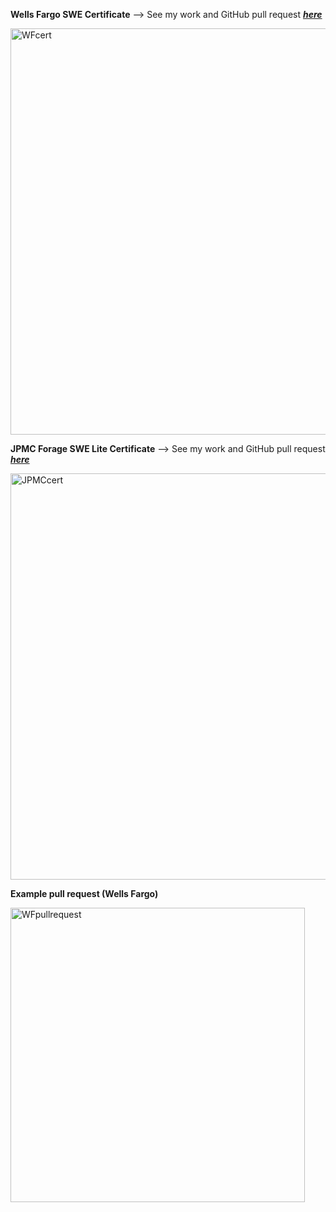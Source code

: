 **Wells Fargo SWE Certificate**
  --> See my work and GitHub pull request <a href="https://github.com/vagabond-systems/wells-fargo-task-2/pull/16"> ***here*** </a>

  <img width="650" alt="WFcert" src="https://github.com/mccnick/certificates/assets/91184284/526eb93c-78d1-4c4a-a64e-3cdf1cd427f8">


**JPMC Forage SWE Lite Certificate**
  --> See my work and GitHub pull request <a href="https://github.com/vagabond-systems/rewards-converter/pull/164"> ***here*** </a>
  
<img width="650" alt="JPMCcert" src="https://github.com/mccnick/certificates/assets/91184284/ea8ee13a-f1a8-4df8-b92e-5d1c5b4cc742">


**Example pull request (Wells Fargo)**

<img width="471" alt="WFpullrequest" src="https://github.com/mccnick/certificates/assets/91184284/8e1dbda0-6d77-4355-ad0c-476ef5316ed9">
